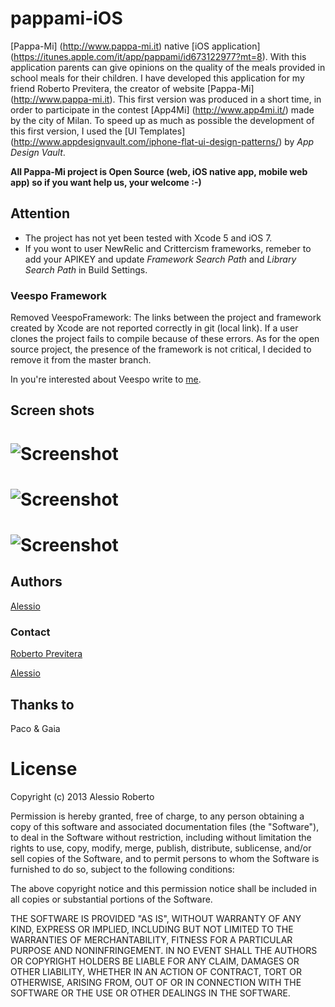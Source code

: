 pappami-iOS
===========

[Pappa-Mi] (http://www.pappa-mi.it) native [iOS application] (https://itunes.apple.com/it/app/pappami/id673122977?mt=8). With this application parents can give opinions on the quality of the meals provided in school meals for their children.
I have developed this application for my friend Roberto Previtera, the creator of website [Pappa-Mi] (http://www.pappa-mi.it).
This first version was produced in a short time, in order to participate in the contest [App4Mi] (http://www.app4mi.it/) made ​​by the city of Milan.
To speed up as much as possible the development of this first version, I used the [UI Templates] (http://www.appdesignvault.com/iphone-flat-ui-design-patterns/) by *App Design Vault*.

**All Pappa-Mi project is Open Source (web, iOS native app, mobile web app) so if you want help us, your welcome :-)**

## Attention

- The project has not yet been tested with Xcode 5 and iOS 7.
- If you wont to user NewRelic and Crittercism frameworks, remeber to add your APIKEY and update *Framework Search Path* and *Library Search Path* in Build Settings.

### Veespo Framework

Removed VeespoFramework: 
The links between the project and framework created by Xcode are not reported correctly in git (local link). If a user clones the project fails to compile because of these errors. 
As for the open source project, the presence of the framework is not critical, I decided to remove it from the master branch.

In you're interested about Veespo write to [me](mailto:robero@veespo.com).

## Screen shots
# ![Screenshot](https://raw.github.com/darthpelo/pappami-iOS/master/Images/login.png)
# ![Screenshot](https://raw.github.com/darthpelo/pappami-iOS/master/Images/menu.png)
# ![Screenshot](https://raw.github.com/darthpelo/pappami-iOS/master/Images/list.png)

## Authors

[Alessio](mailto:roberto@veespo.com)

### Contact

[Roberto Previtera](mailto:roberto.previtera@gmail.com)

[Alessio](mailto:roberto@veespo.com)

## Thanks to

Paco & Gaia

# License

Copyright (c) 2013 Alessio Roberto

Permission is hereby granted, free of charge, to any person obtaining a copy
of this software and associated documentation files (the "Software"), to deal
in the Software without restriction, including without limitation the rights
to use, copy, modify, merge, publish, distribute, sublicense, and/or sell
copies of the Software, and to permit persons to whom the Software is
furnished to do so, subject to the following conditions:

The above copyright notice and this permission notice shall be included in
all copies or substantial portions of the Software.

THE SOFTWARE IS PROVIDED "AS IS", WITHOUT WARRANTY OF ANY KIND, EXPRESS OR
IMPLIED, INCLUDING BUT NOT LIMITED TO THE WARRANTIES OF MERCHANTABILITY,
FITNESS FOR A PARTICULAR PURPOSE AND NONINFRINGEMENT. IN NO EVENT SHALL THE
AUTHORS OR COPYRIGHT HOLDERS BE LIABLE FOR ANY CLAIM, DAMAGES OR OTHER
LIABILITY, WHETHER IN AN ACTION OF CONTRACT, TORT OR OTHERWISE, ARISING FROM,
OUT OF OR IN CONNECTION WITH THE SOFTWARE OR THE USE OR OTHER DEALINGS IN
THE SOFTWARE.

